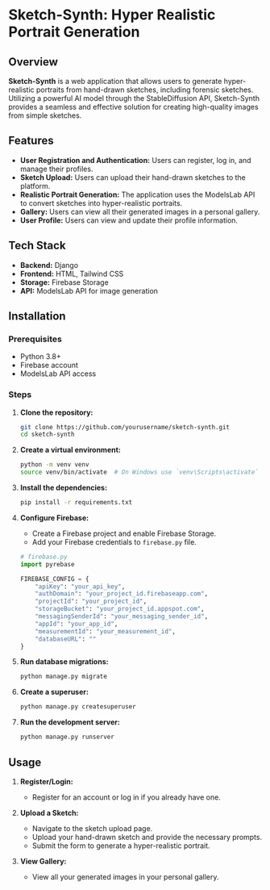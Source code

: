# Sketch-Synth: Hyper Realistic Portrait Generation

## Overview

**Sketch-Synth** is a web application that allows users to generate hyper-realistic portraits from hand-drawn sketches, including forensic sketches. Utilizing a powerful AI model through the StableDiffusion API, Sketch-Synth provides a seamless and effective solution for creating high-quality images from simple sketches.

## Features

- **User Registration and Authentication:** Users can register, log in, and manage their profiles.
- **Sketch Upload:** Users can upload their hand-drawn sketches to the platform.
- **Realistic Portrait Generation:** The application uses the ModelsLab API to convert sketches into hyper-realistic portraits.
- **Gallery:** Users can view all their generated images in a personal gallery.
- **User Profile:** Users can view and update their profile information.

## Tech Stack

- **Backend:** Django
- **Frontend:** HTML, Tailwind CSS
- **Storage:** Firebase Storage
- **API:** ModelsLab API for image generation

## Installation

### Prerequisites

- Python 3.8+
- Firebase account
- ModelsLab API access

### Steps

1. **Clone the repository:**
    ```sh
    git clone https://github.com/yourusername/sketch-synth.git
    cd sketch-synth
    ```

2. **Create a virtual environment:**
    ```sh
    python -m venv venv
    source venv/bin/activate  # On Windows use `venv\Scripts\activate`
    ```

3. **Install the dependencies:**
    ```sh
    pip install -r requirements.txt
    ```

4. **Configure Firebase:**
    - Create a Firebase project and enable Firebase Storage.
    - Add your Firebase credentials to `firebase.py` file.

    ```python
    # firebase.py
    import pyrebase

    FIREBASE_CONFIG = {
        "apiKey": "your_api_key",
        "authDomain": "your_project_id.firebaseapp.com",
        "projectId": "your_project_id",
        "storageBucket": "your_project_id.appspot.com",
        "messagingSenderId": "your_messaging_sender_id",
        "appId": "your_app_id",
        "measurementId": "your_measurement_id",
        "databaseURL": ""
    }
    ```

5. **Run database migrations:**
    ```sh
    python manage.py migrate
    ```

6. **Create a superuser:**
    ```sh
    python manage.py createsuperuser
    ```

7. **Run the development server:**
    ```sh
    python manage.py runserver
    ```

## Usage

1. **Register/Login:**
   - Register for an account or log in if you already have one.

2. **Upload a Sketch:**
   - Navigate to the sketch upload page.
   - Upload your hand-drawn sketch and provide the necessary prompts.
   - Submit the form to generate a hyper-realistic portrait.

3. **View Gallery:**
   - View all your generated images in your personal gallery.

